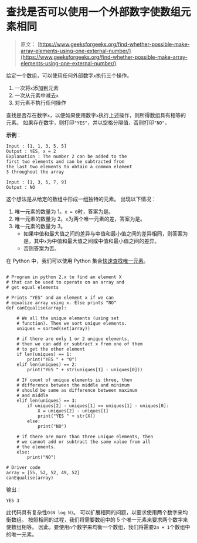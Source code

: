# 查找是否可以使用一个外部数字使数组元素相同

> 原文： [https://www.geeksforgeeks.org/find-whether-possible-make-array-elements-using-one-external-number/](https://www.geeksforgeeks.org/find-whether-possible-make-array-elements-using-one-external-number/)

给定一个数组，可以使用任何外部数字`x`执行三个操作。

1.  一次将`x`添加到元素
2.  一次从元素中减去`x`
3.  对元素不执行任何操作

查找是否存在数字`x`，以便如果使用数字`x`执行上述操作，则所得数组具有相等的元素。
如果存在数字，则打印`"YES"`，并以空格分隔值，否则打印`"NO"`。

**示例**：

```
Input : [1, 1, 3, 5, 5]
Output : YES, x = 2
Explanation : The number 2 can be added to the 
first two elements and can be subtracted from 
the last two elements to obtain a common element
3 throughout the array

Input : [1, 3, 5, 7, 9]
Output : NO

```



这个想法是从给定的数组中形成一组独特的元素。 出现以下情况：

1.  唯一元素的数量为 1。`x = 0`时，答案为是。
2.  唯一元素的数量为 2。`x`为两个唯一元素的差，答案为是。
3.  唯一元素的数量为 3。
    *   如果中值和最大值之间的差异与中值和最小值之间的差异相同，则答案为是，其中`x`为中值和最大值之间或中值和最小值之间的差异。
    *   否则答案为否。

在 Python 中，我们可以使用 Python 集合[快速查找唯一元素](https://www.geeksforgeeks.org/sets-in-python/)。

```

# Program in python 2.x to find an element X 
# that can be used to operate on an array and 
# get equal elements 

# Prints "YES" and an element x if we can 
# equalize array using x. Else prints "NO" 
def canEqualise(array): 

    # We all the unique elements (using set 
    # function). Then we sort unique elements. 
    uniques = sorted(set(array)) 

    # if there are only 1 or 2 unique elements, 
    # then we can add or subtract x from one of them 
    # to get the other element 
    if len(uniques) == 1: 
        print("YES " + "0") 
    elif len(uniques) == 2: 
        print("YES " + str(uniques[1] - uniques[0])) 

    # If count of unique elements is three, then 
    # difference between the middle and minimum 
    # should be same as difference between maximum 
    # and middle 
    elif len(uniques) == 3: 
        if uniques[2] - uniques[1] == uniques[1] - uniques[0]: 
            X = uniques[2] - uniques[1] 
            print("YES " + str(X)) 
        else: 
            print("NO") 

    # if there are more than three unique elements, then 
    # we cannot add or subtract the same value from all 
    # the elements. 
    else: 
        print("NO") 

# Driver code 
array = [55, 52, 52, 49, 52] 
canEqualise(array) 

```

输出：

```
YES 3

```

此代码具有复杂性`O(N log N)`。
可以扩展相同的问题，以要求使用两个数字来均衡数组。 按照相同的过程，我们将需要数组中的 5 个唯一元素来要求两个数字来使数组相等。 因此，要使用`n`个数字来均衡一个数组，我们将需要`2n + 1`个数组中的唯一元素。

